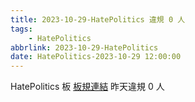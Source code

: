 ```yaml
---
title: 2023-10-29-HatePolitics 違規 0 人
tags:
    - HatePolitics
abbrlink: 2023-10-29-HatePolitics
date: HatePolitics-2023-10-29 12:00:00
---
```

HatePolitics 板 [板規連結](https://www.ptt.cc/bbs/HatePolitics/M.1617115262.A.D60.html)
昨天違規 0 人
